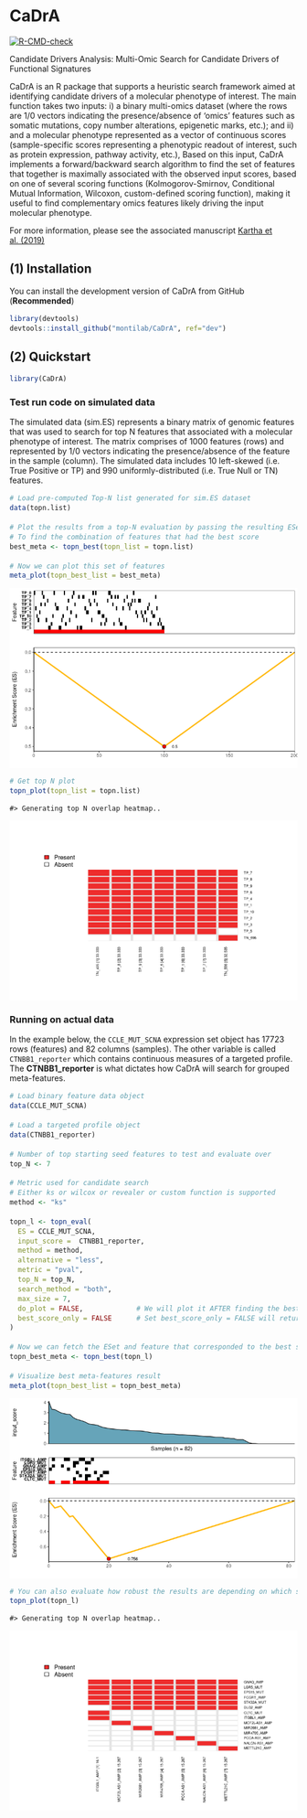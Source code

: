 
<!-- README.md is generated from README.Rmd. Please edit that file -->

# CaDrA

<!-- badges: start -->

[![R-CMD-check](https://github.com/montilab/CaDrA/workflows/R-CMD-check/badge.svg)](https://github.com/montilab/CaDrA/actions)
<!-- badges: end -->

Candidate Drivers Analysis: Multi-Omic Search for Candidate Drivers of
Functional Signatures

CaDrA is an R package that supports a heuristic search framework aimed
at identifying candidate drivers of a molecular phenotype of interest.
The main function takes two inputs: i) a binary multi-omics dataset
(where the rows are 1/0 vectors indicating the presence/absence of
‘omics’ features such as somatic mutations, copy number alterations,
epigenetic marks, etc.); and ii) and a molecular phenotype represented
as a vector of continuous scores (sample-specific scores representing a
phenotypic readout of interest, such as protein expression, pathway
activity, etc.), Based on this input, CaDrA implements a
forward/backward search algorithm to find the set of features that
together is maximally associated with the observed input scores, based
on one of several scoring functions (Kolmogorov-Smirnov, Conditional
Mutual Information, Wilcoxon, custom-defined scoring function), making
it useful to find complementary omics features likely driving the input
molecular phenotype.

For more information, please see the associated manuscript [Kartha et
al. (2019)](https://www.frontiersin.org/articles/10.3389/fgene.2019.00121/full)

## (1) Installation

You can install the development version of CaDrA from GitHub
(**Recommended**)

``` r
library(devtools)
devtools::install_github("montilab/CaDrA", ref="dev")
```

## (2) Quickstart

``` r
library(CaDrA)
```

### Test run code on simulated data

The simulated data (sim.ES) represents a binary matrix of genomic features that was used to search for top N features that associated with a molecular phenotype of interest. The matrix comprises of 1000 features (rows) and represented by 1/0 vectors indicating the presence/absence of the feature in the sample (column). The simulated data includes 10 left-skewed (i.e. True Positive or TP) and 990 uniformly-distributed (i.e. True Null or TN) features. 

``` r
# Load pre-computed Top-N list generated for sim.ES dataset
data(topn.list)

# Plot the results from a top-N evaluation by passing the resulting ESet from a specific run
# To find the combination of features that had the best score
best_meta <- topn_best(topn_list = topn.list) 

# Now we can plot this set of features
meta_plot(topn_best_list = best_meta)
```

<img src="README_files/figure-gfm/unnamed-chunk-3-1.png" style="display: block; margin: auto;" />

``` r
# Get top N plot
topn_plot(topn_list = topn.list)
```

    #> Generating top N overlap heatmap..

<img src="README_files/figure-gfm/unnamed-chunk-4-1.png" style="display: block; margin: auto;" />

### Running on actual data

In the example below, the `CCLE_MUT_SCNA` expression set object has
17723 rows (features) and 82 columns (samples). The other variable is
called `CTNBB1_reporter` which contains continuous measures of a
targeted profile. The **CTNBB1\_reporter** is what dictates how CaDrA
will search for grouped meta-features.

``` r
# Load binary feature data object
data(CCLE_MUT_SCNA)

# Load a targeted profile object
data(CTNBB1_reporter)

# Number of top starting seed features to test and evaluate over  
top_N <- 7

# Metric used for candidate search
# Either ks or wilcox or revealer or custom function is supported
method <- "ks"

topn_l <- topn_eval(
  ES = CCLE_MUT_SCNA, 
  input_score =  CTNBB1_reporter,
  method = method,
  alternative = "less",
  metric = "pval",
  top_N = top_N,
  search_method = "both",
  max_size = 7,
  do_plot = FALSE,             # We will plot it AFTER finding the best hits
  best_score_only = FALSE      # Set best_score_only = FALSE will return both the eset and best scores
)

# Now we can fetch the ESet and feature that corresponded to the best score over the top N search
topn_best_meta <- topn_best(topn_l)

# Visualize best meta-features result
meta_plot(topn_best_list = topn_best_meta)
```

<img src="README_files/figure-gfm/unnamed-chunk-5-1.png" style="display: block; margin: auto;" />

``` r
# You can also evaluate how robust the results are depending on which seed feature you started with
topn_plot(topn_l) 
```

    #> Generating top N overlap heatmap..

<img src="README_files/figure-gfm/unnamed-chunk-5-2.png" style="display: block; margin: auto;" />
